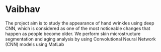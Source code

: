 # Vaibhav
The project aim is to study the appearance of hand wrinkles using deep CNN, which is 
considered as  one of the most noticeable changes that happen as people become older. 
We perform skin microstructure segmentation and aging analysis by using Convolutional 
Neural Network (CNN) models using MatLab
